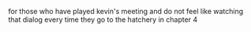 for those who have played kevin's meeting and do not feel like watching that dialog every time they go to the hatchery in chapter 4